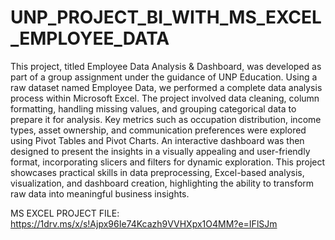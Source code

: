 # UNP_PROJECT_BI_WITH_MS_EXCEL_EMPLOYEE_DATA

This project, titled Employee Data Analysis & Dashboard, was developed as part of a group assignment under the guidance of UNP Education. Using a raw dataset named Employee Data, we performed a complete data analysis process within Microsoft Excel. The project involved data cleaning, column formatting, handling missing values, and grouping categorical data to prepare it for analysis. Key metrics such as occupation distribution, income types, asset ownership, and communication preferences were explored using Pivot Tables and Pivot Charts. An interactive dashboard was then designed to present the insights in a visually appealing and user-friendly format, incorporating slicers and filters for dynamic exploration. This project showcases practical skills in data preprocessing, Excel-based analysis, visualization, and dashboard creation, highlighting the ability to transform raw data into meaningful business insights.

MS EXCEL PROJECT FILE: https://1drv.ms/x/s!Ajpx96Ie74Kcazh9VVHXpx1O4MM?e=IFlSJm
